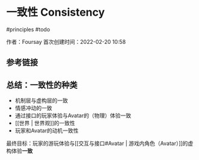 # 一致性 Consistency

 #principles #todo 
 
作者：Foursay
首次创建时间：2022-02-20 10:58


## 参考链接





## 总结：一致性的种类

- 机制层与虚构层的一致
- 情感冲动的一致
- 通过接口的玩家体验与Avatar的（物理）体验一致
- [[世界 | 世界观]]的一致性
- 玩家和Avatar的动机一致性


最终目标：玩家的游玩体验与[[交互与接口#Avatar | 游戏内角色（Avatar）]]的虚构体验**一致**